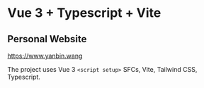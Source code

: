 # Vue 3 + Typescript + Vite

## Personal Website


https://www.yanbin.wang


The project uses Vue 3 `<script setup>` SFCs, Vite, Tailwind CSS, Typescript.
